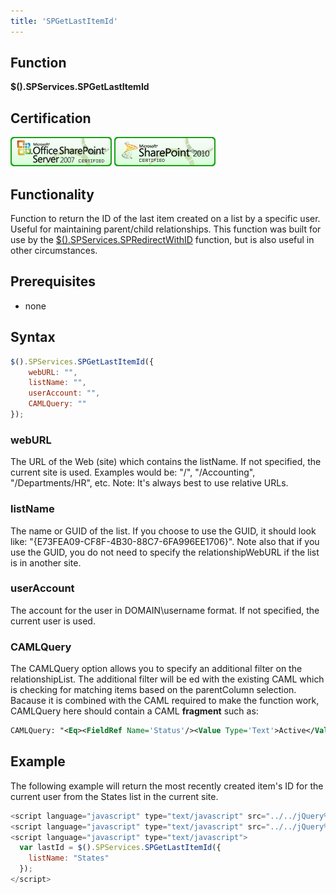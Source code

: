 ```yaml
---
title: 'SPGetLastItemId'
---
```


## Function

**$().SPServices.SPGetLastItemId**

## Certification

[![Certified for SharePoint 2007](../img/sp2007-cert.jpg)](../glossary/index.md#Certification) [![Certified for SharePoint 2010](../img/sp2010-cert.jpg "Certified for SharePoint 2010")](../glossary/index.md#Certification)

## Functionality

Function to return the ID of the last item created on a list by a specific user. Useful for maintaining parent/child relationships. This function was built for use by the [$().SPServices.SPRedirectWithID](SPRedirectWithID.md) function, but is also useful in other circumstances.

## Prerequisites

* none

## Syntax

``` javascript
$().SPServices.SPGetLastItemId({
	webURL: "",
	listName: "",
	userAccount: "",
	CAMLQuery: ""
});
```

### webURL

The URL of the Web (site) which contains the listName. If not specified, the current site is used. Examples would be: "/", "/Accounting", "/Departments/HR", etc. Note: It's always best to use relative URLs.

### listName

The name or GUID of the list. If you choose to use the GUID, it should look like: "{E73FEA09-CF8F-4B30-88C7-6FA996EE1706}". Note also that if you use the GUID, you do not need to specify the relationshipWebURL if the list is in another site.

### userAccount

The account for the user in DOMAIN\username format. If not specified, the current user is used.

### CAMLQuery

The CAMLQuery option allows you to specify an additional filter on the relationshipList. The additional filter will be <And>ed with the existing CAML which is checking for matching items based on the parentColumn selection. Bacause it is combined with the CAML required to make the function work, CAMLQuery here should contain a CAML **fragment** such as:

``` xml
CAMLQuery: "<Eq><FieldRef Name='Status'/><Value Type='Text'>Active</Value></Eq>"
```

## Example

The following example will return the most recently created item's ID for the current user from the States list in the current site.

``` javascript
<script language="javascript" type="text/javascript" src="../../jQuery%20Libraries/jquery-1.4.1.min.js"></script>
<script language="javascript" type="text/javascript" src="../../jQuery%20Libraries/jquery.SPServices-0.5.1.min.js"></script>
<script language="javascript" type="text/javascript">
  var lastId = $().SPServices.SPGetLastItemId({
    listName: "States"
  });
</script>
```
